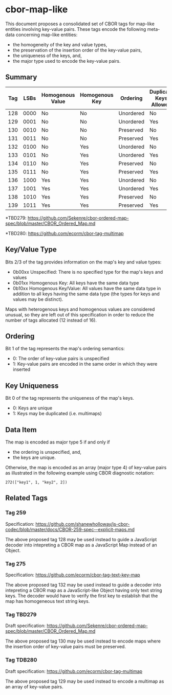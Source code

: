 # cbor-map-like

This document proposes a consolidated set of CBOR tags for map-like entities involving key-value pairs. These tags encode the following meta-data concerning map-like entities:

- the homogeneity of the key and value types,
- the preservation of the insertion order of the key-value pairs,
- the uniqueness of the keys, and,
- the major type used to encode the key-value pairs.

## Summary

| Tag | LSBs | Homogenous Value | Homogenous Key | Ordering  | Duplicate Keys Allowed | Data Item | Related Tag |
| --- | ---- | ---------------- | -------------- | --------- | ---------------------- | --------- | ----------- |
| 128 | 0000 | No               | No             | Unordered | No                     | map       | 259         |
| 129 | 0001 | No               | No             | Unordered | Yes                    | array     | TDB280*     |
| 130 | 0010 | No               | No             | Preserved | No                     | array     | TBD279*     |
| 131 | 0011 | No               | No             | Preserved | Yes                    | array     |             |
| 132 | 0100 | No               | Yes            | Unordered | No                     | map       | 275         |
| 133 | 0101 | No               | Yes            | Unordered | Yes                    | array     |             |
| 134 | 0110 | No               | Yes            | Preserved | No                     | array     |             |
| 135 | 0111 | No               | Yes            | Preserved | Yes                    | array     |             |
| 136 | 1000 | Yes              | Yes            | Unordered | No                     | map       |             |
| 137 | 1001 | Yes              | Yes            | Unordered | Yes                    | array     |             |
| 138 | 1010 | Yes              | Yes            | Preserved | No                     | array     |             |
| 139 | 1011 | Yes              | Yes            | Preserved | Yes                    | array     |             |

*TBD279: https://github.com/Sekenre/cbor-ordered-map-spec/blob/master/CBOR_Ordered_Map.md

*TBD280: https://github.com/ecorm/cbor-tag-multimap

## Key/Value Type

Bits 2/3 of the tag provides information on the map's key and value types:

- 0b00xx Unspecified: There is no specified type for the map's keys and values
- 0b01xx Homogenous Key: All keys have the same data type
- 0b10xx Homogenous Key/Value: All values have the same data type in addition to all keys having the same data type (the types for keys and values may be distinct).

Maps with heterogenous keys and homogenous values are considered unusual, so they are left out of this specification in order to reduce the number of tags allocated (12 instead of 16).

## Ordering

Bit 1 of the tag represents the map's ordering semantics:

- 0: The order of key-value pairs is unspecified
- 1: Key-value pairs are encoded in the same order in which they were inserted

## Key Uniqueness

Bit 0 of the tag represents the uniqueness of the map's keys.

- 0: Keys are unique
- 1: Keys may be duplicated (i.e. multimaps)

## Data Item

The map is encoded as major type 5 if and only if

- the ordering is unspecified, and,
- the keys are unique.

Otherwise, the map is encoded as an array (major type 4) of key-value pairs as illustrated in the following example using CBOR diagnostic notation:

```
272(["key1", 1, "key2", 2])
```

## Related Tags

### Tag 259

Specification: https://github.com/shanewholloway/js-cbor-codec/blob/master/docs/CBOR-259-spec--explicit-maps.md

The above proposed tag 128 may be used instead to guide a JavaScript decoder into intepreting a CBOR map as a JavaScript Map instead of an Object.

### Tag 275

Specification: https://github.com/ecorm/cbor-tag-text-key-map

The above proposed tag 132 may be used instead to guide a decoder into intepreting a CBOR map as a JavaScript-like Object having only text string keys. The decoder would have to verify the first key to establish that the map has homogeneous text string keys.

### Tag TBD279 ###

Draft specification: https://github.com/Sekenre/cbor-ordered-map-spec/blob/master/CBOR_Ordered_Map.md

The above proposed tag 130 may be used instead to encode maps where the insertion order of key-value pairs must be preserved.

### Tag TDB280 ###

Draft specification: https://github.com/ecorm/cbor-tag-multimap

The above proposed tag 129 may be used instead to encode a multimap as an array of key-value pairs.
